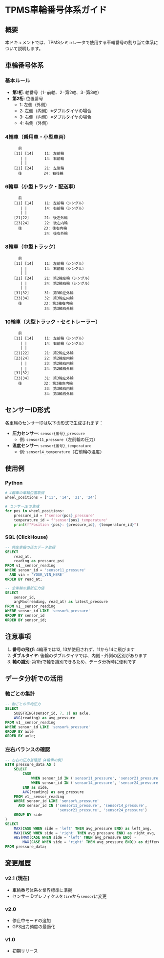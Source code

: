 # TPMS車輪番号体系ガイド

## 概要
本ドキュメントでは、TPMSシミュレータで使用する車輪番号の割り当て体系について説明します。

## 車輪番号体系

### 基本ルール
- **第1桁**: 軸番号（1=前軸、2=第2軸、3=第3軸）
- **第2桁**: 位置番号
  - 1: 左側（外側）
  - 2: 左側（内側）※ダブルタイヤの場合
  - 3: 右側（内側）※ダブルタイヤの場合
  - 4: 右側（外側）

### 4輪車（乗用車・小型車両）
```
      前
    [11] [14]     11: 左前輪
       | |        14: 右前輪
       | |        
    [21] [24]     21: 左後輪
      後          24: 右後輪
```

### 6輪車（小型トラック・配送車）
```
      前
    [11] [14]     11: 左前輪（シングル）
       | |        14: 右前輪（シングル）
       | |        
    [21|22]       21: 後左外輪
    [23|24]       22: 後左内輪
      後          23: 後右内輪
                  24: 後右外輪
```

### 8輪車（中型トラック）
```
      前
    [11] [14]     11: 左前輪（シングル）
       | |        14: 右前輪（シングル）
       | |        
    [21] [24]     21: 第2軸左輪（シングル）
       | |        24: 第2軸右輪（シングル）
       | |        
    [31|32]       31: 第3軸左外輪
    [33|34]       32: 第3軸左内輪
      後          33: 第3軸右内輪
                  34: 第3軸右外輪
```

### 10輪車（大型トラック・セミトレーラー）
```
      前
    [11] [14]     11: 左前輪（シングル）
       | |        14: 右前輪（シングル）
       | |        
    [21|22]       21: 第2軸左外輪
    [23|24]       22: 第2軸左内輪
       | |        23: 第2軸右内輪
       | |        24: 第2軸右外輪
    [31|32]       
    [33|34]       31: 第3軸左外輪
      後          32: 第3軸左内輪
                  33: 第3軸右内輪
                  34: 第3軸右外輪
```

## センサーID形式

各車輪のセンサーIDは以下の形式で生成されます：

- **圧力センサー**: `sensor{番号}_pressure`
  - 例: `sensor11_pressure`（左前輪の圧力）
- **温度センサー**: `sensor{番号}_temperature`
  - 例: `sensor14_temperature`（右前輪の温度）

## 使用例

### Python
```python
# 4輪車の車輪位置取得
wheel_positions = ['11', '14', '21', '24']

# センサーIDの生成
for pos in wheel_positions:
    pressure_id = f'sensor{pos}_pressure'
    temperature_id = f'sensor{pos}_temperature'
    print(f"Position {pos}: {pressure_id}, {temperature_id}")
```

### SQL (ClickHouse)
```sql
-- 特定車輪の圧力データ取得
SELECT 
    read_at,
    reading as pressure_psi
FROM v1__sensor_reading
WHERE sensor_id = 'sensor11_pressure'
  AND vin = 'YOUR_VIN_HERE'
ORDER BY read_at;

-- 全車輪の最新圧力値
SELECT 
    sensor_id,
    argMax(reading, read_at) as latest_pressure
FROM v1__sensor_reading
WHERE sensor_id LIKE 'sensor%_pressure'
GROUP BY sensor_id
ORDER BY sensor_id;
```

## 注意事項

1. **番号の飛び**: 4輪車では12, 13が使用されず、11から14に飛びます
2. **ダブルタイヤ**: 後輪のダブルタイヤでは、内側・外側の区別があります
3. **軸の識別**: 第1桁で軸を識別できるため、データ分析時に便利です

## データ分析での活用

### 軸ごとの集計
```sql
-- 軸ごとの平均圧力
SELECT 
    SUBSTRING(sensor_id, 7, 1) as axle,
    AVG(reading) as avg_pressure
FROM v1__sensor_reading
WHERE sensor_id LIKE 'sensor%_pressure'
GROUP BY axle
ORDER BY axle;
```

### 左右バランスの確認
```sql
-- 左右の圧力差確認（4輪車の例）
WITH pressure_data AS (
    SELECT 
        CASE 
            WHEN sensor_id IN ('sensor11_pressure', 'sensor21_pressure') THEN 'left'
            WHEN sensor_id IN ('sensor14_pressure', 'sensor24_pressure') THEN 'right'
        END as side,
        AVG(reading) as avg_pressure
    FROM v1__sensor_reading
    WHERE sensor_id LIKE 'sensor%_pressure'
      AND sensor_id IN ('sensor11_pressure', 'sensor14_pressure', 
                        'sensor21_pressure', 'sensor24_pressure')
    GROUP BY side
)
SELECT 
    MAX(CASE WHEN side = 'left' THEN avg_pressure END) as left_avg,
    MAX(CASE WHEN side = 'right' THEN avg_pressure END) as right_avg,
    ABS(MAX(CASE WHEN side = 'left' THEN avg_pressure END) - 
        MAX(CASE WHEN side = 'right' THEN avg_pressure END)) as difference
FROM pressure_data;
```

## 変更履歴

### v2.1 (現在)
- 車輪番号体系を業界標準に準拠
- センサーIDプレフィクスを`tire`から`sensor`に変更

### v2.0
- 停止中モードの追加
- GPS出力頻度の最適化

### v1.0
- 初期リリース